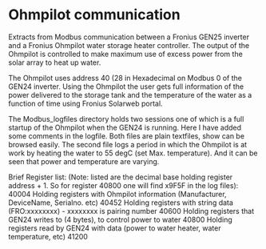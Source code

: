 # Ohmpilot communication

Extracts from Modbus communication between a Fronius GEN25 inverter and a Fronius Ohmpilot water storage heater controller.
The output of the Ohmpilot is controlled to make maximum use of excess power from the solar array to heat up water.

The Ohmpilot uses address 40 (28 in Hexadecimal on Modbus 0 of the GEN24 inverter. Using the Ohmpilot the user gets full information of
the power delivered to the storage tank and the temperature of the water as a function of time using Fronius Solarweb portal.

The Modbus_logfiles directory holds two sessions one of which is a full startup of the Ohmpilot when the GEN24 is running. Here I have added some comments in the logfile. Both files are plain textfiles, show can be browsed easily. The second file logs a period in which the Ohmpilot is at work by heating the water to 55 degC (set Max. temperature). And it can be seen that power and temperature are varying.

Brief Register list:
(Note: listed are the decimal base holding register address + 1. So for register 40800 one will find x9F5F in the log files):
40004   Holding registers with Ohmpilot information (Manufacturer, DeviceName, Serialno. etc)
40452   Holding registers with string data (FRO:xxxxxxxx) - xxxxxxxx is pairing number
40600   Holding registers that GEN24 writes to (4 bytes), to control power to water
40800   Holding registers read by GEN24 with data (power to water heater, water temperature, etc)
41200

